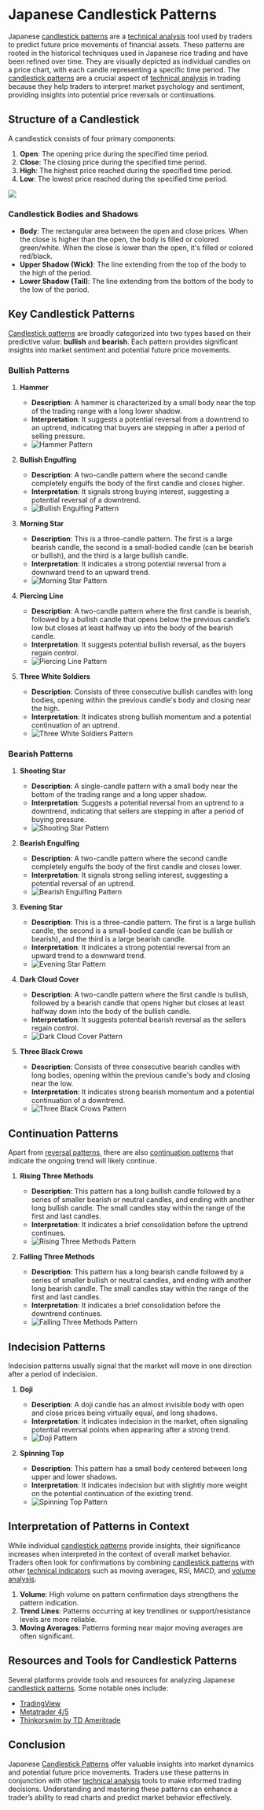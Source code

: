 # Japanese Candlestick Patterns

Japanese [candlestick patterns](../c/candlestick_patterns.md) are a [technical analysis](../t/technical_analysis.md) tool used by traders to predict future price movements of financial assets. These patterns are rooted in the historical techniques used in Japanese rice trading and have been refined over time. They are visually depicted as individual candles on a price chart, with each candle representing a specific time period. The [candlestick patterns](../c/candlestick_patterns.md) are a crucial aspect of [technical analysis](../t/technical_analysis.md) in trading because they help traders to interpret market psychology and sentiment, providing insights into potential price reversals or continuations.

## Structure of a Candlestick

A candlestick consists of four primary components:
1. **Open**: The opening price during the specified time period.
2. **Close**: The closing price during the specified time period.
3. **High**: The highest price reached during the specified time period.
4. **Low**: The lowest price reached during the specified time period.

![](https://s3.tradingview.com/tv/resources-pwa/static/2022.49.0-tradingview-static/images/chartsDefault/drawing/candlestick-chart-marker.svg)

### Candlestick Bodies and Shadows
- **Body**: The rectangular area between the open and close prices. When the close is higher than the open, the body is filled or colored green/white. When the close is lower than the open, it's filled or colored red/black.
- **Upper Shadow (Wick)**: The line extending from the top of the body to the high of the period.
- **Lower Shadow (Tail)**: The line extending from the bottom of the body to the low of the period.

## Key Candlestick Patterns

[Candlestick patterns](../c/candlestick_patterns.md) are broadly categorized into two types based on their predictive value: **bullish** and **bearish**. Each pattern provides significant insights into market sentiment and potential future price movements.

### Bullish Patterns

1. **Hammer**
    - **Description**: A hammer is characterized by a small body near the top of the trading range with a long lower shadow.
    - **Interpretation**: It suggests a potential reversal from a downtrend to an uptrend, indicating that buyers are stepping in after a period of selling pressure.
    - ![Hammer Pattern](https://www.candlescanner.com/wp-content/uploads/2015/04/hammer-explanation.png)

2. **Bullish Engulfing**
    - **Description**: A two-candle pattern where the second candle completely engulfs the body of the first candle and closes higher.
    - **Interpretation**: It signals strong buying interest, suggesting a potential reversal of a downtrend.
    - ![Bullish Engulfing Pattern](https://www.candlescanner.com/wp-content/uploads/2015/04/bullish-engulfing-explanation.png)

3. **Morning Star**
    - **Description**: This is a three-candle pattern. The first is a large bearish candle, the second is a small-bodied candle (can be bearish or bullish), and the third is a large bullish candle.
    - **Interpretation**: It indicates a strong potential reversal from a downward trend to an upward trend.
    - ![Morning Star Pattern](https://www.candlescanner.com/wp-content/uploads/2015/04/morning-star-explanation.png)

4. **Piercing Line**
    - **Description**: A two-candle pattern where the first candle is bearish, followed by a bullish candle that opens below the previous candle’s low but closes at least halfway up into the body of the bearish candle.
    - **Interpretation**: It suggests potential bullish reversal, as the buyers regain control.
    - ![Piercing Line Pattern](https://www.candlescanner.com/wp-content/uploads/2015/04/piercing-line-explanation.png)

5. **Three White Soldiers**
    - **Description**: Consists of three consecutive bullish candles with long bodies, opening within the previous candle's body and closing near the high.
    - **Interpretation**: It indicates strong bullish momentum and a potential continuation of an uptrend.
    - ![Three White Soldiers Pattern](https://www.candlescanner.com/wp-content/uploads/2015/04/three-white-soldiers-explanation.png)

### Bearish Patterns

1. **Shooting Star**
    - **Description**: A single-candle pattern with a small body near the bottom of the trading range and a long upper shadow.
    - **Interpretation**: Suggests a potential reversal from an uptrend to a downtrend, indicating that sellers are stepping in after a period of buying pressure.
    - ![Shooting Star Pattern](https://www.candlescanner.com/wp-content/uploads/2015/04/shooting-star-explanation.png)

2. **Bearish Engulfing**
    - **Description**: A two-candle pattern where the second candle completely engulfs the body of the first candle and closes lower.
    - **Interpretation**: It signals strong selling interest, suggesting a potential reversal of an uptrend.
    - ![Bearish Engulfing Pattern](https://www.candlescanner.com/wp-content/uploads/2015/04/bearish-engulfing-explanation.png)

3. **Evening Star**
    - **Description**: This is a three-candle pattern. The first is a large bullish candle, the second is a small-bodied candle (can be bullish or bearish), and the third is a large bearish candle.
    - **Interpretation**: It indicates a strong potential reversal from an upward trend to a downward trend.
    - ![Evening Star Pattern](https://www.candlescanner.com/wp-content/uploads/2015/04/evening-star-explanation.png)

4. **Dark Cloud Cover**
    - **Description**: A two-candle pattern where the first candle is bullish, followed by a bearish candle that opens higher but closes at least halfway down into the body of the bullish candle.
    - **Interpretation**: It suggests potential bearish reversal as the sellers regain control.
    - ![Dark Cloud Cover Pattern](https://www.candlescanner.com/wp-content/uploads/2015/04/dark-cloud-cover-explanation.png)

5. **Three Black Crows**
    - **Description**: Consists of three consecutive bearish candles with long bodies, opening within the previous candle's body and closing near the low.
    - **Interpretation**: It indicates strong bearish momentum and a potential continuation of a downtrend.
    - ![Three Black Crows Pattern](https://www.candlescanner.com/wp-content/uploads/2015/04/three-black-crows-explanation.png)

## Continuation Patterns

Apart from [reversal patterns](../r/reversal_patterns.md), there are also [continuation patterns](../c/continuation_patterns.md) that indicate the ongoing trend will likely continue.

1. **Rising Three Methods**
    - **Description**: This pattern has a long bullish candle followed by a series of smaller bearish or neutral candles, and ending with another long bullish candle. The small candles stay within the range of the first and last candles.
    - **Interpretation**: It indicates a brief consolidation before the uptrend continues.
    - ![Rising Three Methods Pattern](https://www.candlescanner.com/wp-content/uploads/2015/04/rising-three-methods-explanation.png)

2. **Falling Three Methods**
    - **Description**: This pattern has a long bearish candle followed by a series of smaller bullish or neutral candles, and ending with another long bearish candle. The small candles stay within the range of the first and last candles.
    - **Interpretation**: It indicates a brief consolidation before the downtrend continues.
    - ![Falling Three Methods Pattern](https://www.candlescanner.com/wp-content/uploads/2015/04/falling-three-methods-explanation.png)

## Indecision Patterns

Indecision patterns usually signal that the market will move in one direction after a period of indecision.

1. **Doji**
    - **Description**: A doji candle has an almost invisible body with open and close prices being virtually equal, and long shadows.
    - **Interpretation**: It indicates indecision in the market, often signaling potential reversal points when appearing after a strong trend. 
    - ![Doji Pattern](https://www.candlescanner.com/wp-content/uploads/2015/04/doji-explanation.png)

2. **Spinning Top**
    - **Description**: This pattern has a small body centered between long upper and lower shadows.
    - **Interpretation**: It indicates indecision but with slightly more weight on the potential continuation of the existing trend.
    - ![Spinning Top Pattern](https://www.candlescanner.com/wp-content/uploads/2015/04/spinning-top-explanation.png)

## Interpretation of Patterns in Context

While individual [candlestick patterns](../c/candlestick_patterns.md) provide insights, their significance increases when interpreted in the context of overall market behavior. Traders often look for confirmations by combining [candlestick patterns](../c/candlestick_patterns.md) with other [technical indicators](../t/technical_indicators.md) such as moving averages, RSI, MACD, and [volume analysis](../v/volume_analysis.md).

1. **Volume**: High volume on pattern confirmation days strengthens the pattern indication.
2. **Trend Lines**: Patterns occurring at key trendlines or support/resistance levels are more reliable.
3. **Moving Averages**: Patterns forming near major moving averages are often significant.

## Resources and Tools for Candlestick Patterns

Several platforms provide tools and resources for analyzing Japanese [candlestick patterns](../c/candlestick_patterns.md). Some notable ones include:

- [TradingView](https://www.tradingview.com/)
- [Metatrader 4/5](https://www.metatrader4.com/)
- [Thinkorswim by TD Ameritrade](https://www.tdameritrade.com/tools-and-platforms/thinkorswim.page)

## Conclusion

Japanese [Candlestick Patterns](../c/candlestick_patterns.md) offer valuable insights into market dynamics and potential future price movements. Traders use these patterns in conjunction with other [technical analysis](../t/technical_analysis.md) tools to make informed trading decisions. Understanding and mastering these patterns can enhance a trader’s ability to read charts and predict market behavior effectively.

